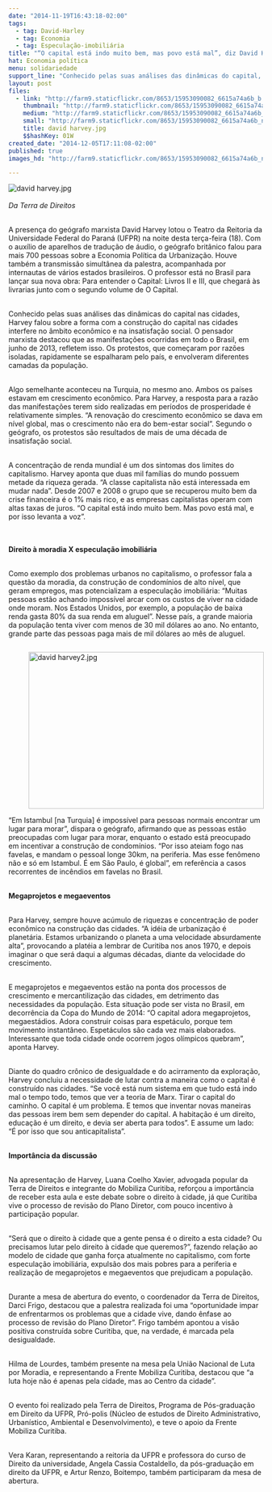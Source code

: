 ```yaml
---
date: "2014-11-19T16:43:18-02:00"
tags:
  - tag: David-Harley
  - tag: Economia
  - tag: Especulação-imobiliária
title: "“O capital está indo muito bem, mas povo está mal”, diz David Harvey"
hat: Economia política
menu: solidariedade
support_line: "Conhecido pelas suas análises das dinâmicas do capital, Harvey falou sobre a forma como a construção do capital interfere no âmbito econômico e na insatisfação social. As manifestações ocorridas no Brasil, em junho de 2013, refletem isso."
layout: post
files:
  - link: "http://farm9.staticflickr.com/8653/15953090082_6615a74a6b_b.jpg"
    thumbnail: "http://farm9.staticflickr.com/8653/15953090082_6615a74a6b_t.jpg"
    medium: "http://farm9.staticflickr.com/8653/15953090082_6615a74a6b_z.jpg"
    small: "http://farm9.staticflickr.com/8653/15953090082_6615a74a6b_n.jpg"
    title: david harvey.jpg
    $$hashKey: 01W
created_date: "2014-12-05T17:11:08-02:00"
published: true
images_hd: "http://farm9.staticflickr.com/8653/15953090082_6615a74a6b_n.jpg"

---
```

<p><img alt="david harvey.jpg" src="http://farm9.staticflickr.com/8653/15953090082_6615a74a6b_b.jpg" /><br />
<br />
<em>Da Terra de Direitos</em></p>

<p><br />
A presen&ccedil;a do ge&oacute;grafo marxista David Harvey lotou o Teatro da Reitoria da Universidade Federal do Paran&aacute; (UFPR) na noite desta ter&ccedil;a-feira (18). Com o aux&iacute;lio de aparelhos de tradu&ccedil;&atilde;o de &aacute;udio, o ge&oacute;grafo brit&acirc;nico falou para mais 700 pessoas sobre a Economia Pol&iacute;tica da Urbaniza&ccedil;&atilde;o. Houve tamb&eacute;m a transmiss&atilde;o simult&acirc;nea da palestra, acompanhada por internautas de v&aacute;rios estados brasileiros. O professor est&aacute; no Brasil para lan&ccedil;ar sua nova obra: Para entender o Capital: Livros II e III, que chegar&aacute; &agrave;s livrarias junto com o segundo volume de O Capital.</p>

<p><br />
Conhecido pelas suas an&aacute;lises das din&acirc;micas do capital nas cidades, Harvey falou sobre a forma com a constru&ccedil;&atilde;o do capital nas cidades interfere no &acirc;mbito econ&ocirc;mico e na insatisfa&ccedil;&atilde;o social. O pensador marxista destacou que as manifesta&ccedil;&otilde;es ocorridas em todo o Brasil, em junho de 2013, refletem isso. Os protestos, que come&ccedil;aram por raz&otilde;es isoladas, rapidamente se espalharam pelo pa&iacute;s, e envolveram diferentes camadas da popula&ccedil;&atilde;o.</p>

<p><br />
Algo semelhante aconteceu na Turquia, no mesmo ano. Ambos os pa&iacute;ses estavam em crescimento econ&ocirc;mico. Para Harvey, a resposta para a raz&atilde;o das manifesta&ccedil;&otilde;es terem sido realizadas em per&iacute;odos de prosperidade &eacute; relativamente simples. &ldquo;A renova&ccedil;&atilde;o do crescimento econ&ocirc;mico se dava em n&iacute;vel global, mas o crescimento n&atilde;o era do bem-estar social&rdquo;. Segundo o ge&oacute;grafo, os protestos s&atilde;o resultados de mais de uma d&eacute;cada de insatisfa&ccedil;&atilde;o social.</p>

<p><br />
A concentra&ccedil;&atilde;o de renda mundial &eacute; um dos sintomas dos limites do capitalismo. Harvey aponta que duas mil fam&iacute;lias do mundo possuem metade da riqueza gerada. &ldquo;A classe capitalista n&atilde;o est&aacute; interessada em mudar nada&rdquo;. Desde 2007 e 2008 o grupo que se recuperou muito bem da crise financeira &eacute; o 1% mais rico, e as empresas capitalistas operam com altas taxas de juros. &ldquo;O capital est&aacute; indo muito bem. Mas povo est&aacute; mal, e por isso levanta a voz&rdquo;.<br />
&nbsp;</p>

<p><br />
<strong>Direito &agrave; moradia X especula&ccedil;&atilde;o imobili&aacute;ria</strong></p>

<p><br />
Como exemplo dos problemas urbanos no capitalismo, o professor fala a quest&atilde;o da moradia, da constru&ccedil;&atilde;o de condom&iacute;nios de alto n&iacute;vel, que geram empregos, mas potencializam a especula&ccedil;&atilde;o imobili&aacute;ria: &ldquo;Muitas pessoas est&atilde;o achando imposs&iacute;vel arcar com os custos de viver na cidade onde moram. Nos Estados Unidos, por exemplo, a popula&ccedil;&atilde;o de baixa renda gasta 80% da sua renda em aluguel&rdquo;. Nesse pa&iacute;s, a grande maioria da popula&ccedil;&atilde;o tenta viver com menos de 30 mil d&oacute;lares ao ano. No entanto, grande parte das pessoas paga mais de mil d&oacute;lares ao m&ecirc;s de aluguel.</p>

<figure class="image" style="float:left"><img alt="david harvey2.jpg" height="311" src="http://farm8.staticflickr.com/7558/15953663885_3a2155eed5_b.jpg" width="466" />
<figcaption></figcaption>
</figure>

<p><br />
&ldquo;Em Istambul [na Turquia] &eacute; imposs&iacute;vel para pessoas normais encontrar um lugar para morar&rdquo;, dispara o ge&oacute;grafo, afirmando que as pessoas est&atilde;o preocupadas com lugar para morar, enquanto o estado est&aacute; preocupado em incentivar a constru&ccedil;&atilde;o de condom&iacute;nios. &ldquo;Por isso ateiam fogo nas favelas, e mandam o pessoal longe 30km, na periferia. Mas esse fen&ocirc;meno n&atilde;o e s&oacute; em Istambul. &Eacute; em S&atilde;o Paulo, &eacute; global&rdquo;, em refer&ecirc;ncia a casos recorrentes de inc&ecirc;ndios em favelas no Brasil.</p>

<p><br />
<strong>Megaprojetos e megaeventos</strong></p>

<p><br />
Para Harvey, sempre houve ac&uacute;mulo de riquezas e concentra&ccedil;&atilde;o de poder econ&ocirc;mico na constru&ccedil;&atilde;o das cidades. &ldquo;A id&eacute;ia de urbaniza&ccedil;&atilde;o &eacute; planet&aacute;ria. Estamos urbanizando o planeta a uma velocidade absurdamente alta&rdquo;, provocando a plat&eacute;ia a lembrar de Curitiba nos anos 1970, e depois imaginar o que ser&aacute; daqui a algumas d&eacute;cadas, diante da velocidade do crescimento.</p>

<p><br />
E megaprojetos e megaeventos est&atilde;o na ponta dos processos de crescimento e mercantiliza&ccedil;&atilde;o das cidades, em detrimento das necessidades da popula&ccedil;&atilde;o. Esta situa&ccedil;&atilde;o pode ser vista no Brasil, em decorr&ecirc;ncia da Copa do Mundo de 2014: &ldquo;O capital adora megaprojetos, megaest&aacute;dios. Adora construir coisas para espet&aacute;culo, porque tem movimento instant&acirc;neo. Espet&aacute;culos s&atilde;o cada vez mais elaborados. Interessante que toda cidade onde ocorrem jogos ol&iacute;mpicos quebram&rdquo;, aponta Harvey.</p>

<p><br />
Diante do quadro cr&ocirc;nico de desigualdade e do acirramento da explora&ccedil;&atilde;o, Harvey concluiu a necessidade de lutar contra a maneira como o capital &eacute; constru&iacute;do nas cidades. &ldquo;Se voc&ecirc; est&aacute; num sistema em que tudo est&aacute; indo mal o tempo todo, temos que ver a teoria de Marx. Tirar o capital do caminho. O capital &eacute; um problema. E temos que inventar novas maneiras das pessoas irem bem sem depender do capital. A habita&ccedil;&atilde;o &eacute; um direito, educa&ccedil;&atilde;o &eacute; um direito, e devia ser aberta para todos&rdquo;. E assume um lado: &ldquo;&Eacute; por isso que sou anticapitalista&rdquo;.</p>

<p><br />
<strong>Import&acirc;ncia da discuss&atilde;o</strong></p>

<p><br />
Na apresenta&ccedil;&atilde;o de Harvey, Luana Coelho Xavier, advogada popular da Terra de Direitos e integrante do Mobiliza Curitiba, refor&ccedil;ou a import&acirc;ncia de receber esta aula e este debate sobre o direito &agrave; cidade, j&aacute; que Curitiba vive o processo de revis&atilde;o do Plano Diretor, com pouco incentivo &agrave; participa&ccedil;&atilde;o popular.</p>

<p><br />
&ldquo;Ser&aacute; que o direito &agrave; cidade que a gente pensa &eacute; o direito a esta cidade? Ou precisamos lutar pelo direito &agrave; cidade que queremos?&rdquo;, fazendo rela&ccedil;&atilde;o ao modelo de cidade que ganha for&ccedil;a atualmente no capitalismo, com forte especula&ccedil;&atilde;o imobili&aacute;ria, expuls&atilde;o dos mais pobres para a periferia e realiza&ccedil;&atilde;o de megaprojetos e megaeventos que prejudicam a popula&ccedil;&atilde;o.</p>

<p><br />
Durante a mesa de abertura do evento, o coordenador da Terra de Direitos, Darci Frigo, destacou que a palestra realizada foi uma &ldquo;oportunidade impar de enfrentarmos os problemas que a cidade vive, dando &ecirc;nfase ao processo de revis&atilde;o do Plano Diretor&rdquo;. Frigo tamb&eacute;m apontou a vis&atilde;o positiva constru&iacute;da sobre Curitiba, que, na verdade, &eacute; marcada pela desigualdade.</p>

<p><br />
Hilma de Lourdes, tamb&eacute;m presente na mesa pela Uni&atilde;o Nacional de Luta por Moradia, e representando a Frente Mobiliza Curitiba, destacou que &ldquo;a luta hoje n&atilde;o &eacute; apenas pela cidade, mas ao Centro da cidade&rdquo;.</p>

<p><br />
O evento foi realizado pela Terra de Direitos, Programa de P&oacute;s-gradua&ccedil;&atilde;o em Direito da UFPR, Pr&oacute;-polis (N&uacute;cleo de estudos de Direito Administrativo, Urban&iacute;stico, Ambiental e Desenvolvimento), e teve o apoio da Frente Mobiliza Curitiba.</p>

<p><br />
Vera Karan, representando a reitoria da UFPR e professora do curso de Direito da universidade, Angela Cassia Costaldello, da p&oacute;s-gradua&ccedil;&atilde;o em direito da UFPR, e Artur Renzo, Boitempo, tamb&eacute;m participaram da mesa de abertura.</p>
